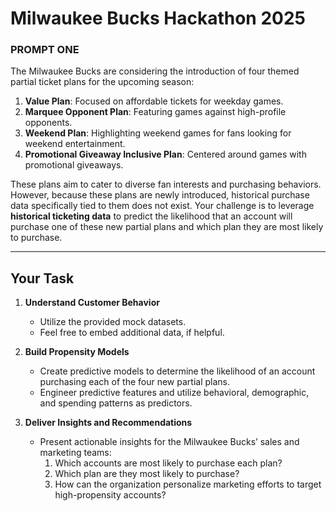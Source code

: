 # Milwaukee Bucks Hackathon 2025

### PROMPT ONE

The Milwaukee Bucks are considering the introduction of four themed partial ticket plans for the upcoming season:

1. **Value Plan**: Focused on affordable tickets for weekday games.  
2. **Marquee Opponent Plan**: Featuring games against high-profile opponents.  
3. **Weekend Plan**: Highlighting weekend games for fans looking for weekend entertainment.  
4. **Promotional Giveaway Inclusive Plan**: Centered around games with promotional giveaways.

These plans aim to cater to diverse fan interests and purchasing behaviors. However, because these plans are newly introduced, historical purchase data specifically tied to them does not exist. Your challenge is to leverage **historical ticketing data** to predict the likelihood that an account will purchase one of these new partial plans and which plan they are most likely to purchase.

---

## Your Task

1. **Understand Customer Behavior**  
   - Utilize the provided mock datasets.  
   - Feel free to embed additional data, if helpful.

2. **Build Propensity Models**  
   - Create predictive models to determine the likelihood of an account purchasing each of the four new partial plans.  
   - Engineer predictive features and utilize behavioral, demographic, and spending patterns as predictors.

3. **Deliver Insights and Recommendations**  
   - Present actionable insights for the Milwaukee Bucks’ sales and marketing teams:  
     1. Which accounts are most likely to purchase each plan?  
     2. Which plan are they most likely to purchase?  
     3. How can the organization personalize marketing efforts to target high-propensity accounts?

